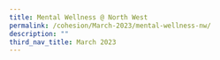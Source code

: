 ```yaml
---
title: Mental Wellness @ North West
permalink: /cohesion/March-2023/mental-wellness-nw/
description: ""
third_nav_title: March 2023
---
```


